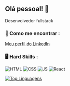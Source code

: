 ## Olá pessoal! 👋

Desenvolvedor fullstack

### 🔭 Como me encontrar :
[Meu perfil do LinkedIn](https://www.linkedin.com/in/adriano-neto19/)

### 🖥️ Hard Skills :
![HTML](https://img.shields.io/badge/HTML5-323330?style=for-the-badge&logo=html5&logoColor=white)
![CSS](https://img.shields.io/badge/CSS3-000000?style=for-the-badge&logo=css3&logoColor=white)
![JS](https://img.shields.io/badge/JavaScript-323330?style=for-the-badge&logo=javascript&logoColor=F7DF1E)
![React](https://img.shields.io/badge/React-000000?style=for-the-badge&logo=react&logoColor=61DAFB)

[![Top Linguagens](https://github-readme-stats.vercel.app/api/top-langs/?username=adrianonf&layout=compact)](https://github.com/anuraghazra/github-readme-stats)
